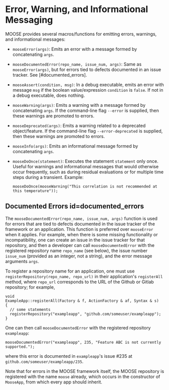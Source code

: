 # Error, Warning, and Informational Messaging

MOOSE provides several macros/functions for emitting errors, warnings, and informational
messages:

- `mooseError(args)`: Emits an error with a message formed by concatenating `args`.
- `mooseDocumentedError(repo_name, issue_num, args)`: Same as `mooseError(args)`, but
  for errors tied to defects documented in an issue tracker. See [#documented_errors].
- `mooseAssert(condition, msg)`: In a debug executable, emits an error with message
  `msg` if the boolean value/expression `condition` is `false`. If not in a debug
  executable, does nothing.
- `mooseWarning(args)`: Emits a warning with a message formed by concatenating `args`.
  If the command-line flag `--error` is supplied, then these warnings are promoted
  to errors.
- `mooseDeprecated(args)`: Emits a warning related to a deprecated object/feature.
  If the command-line flag `--error-deprecated` is supplied, then these warnings
  are promoted to errors.
- `mooseInfo(args)`: Emits an informational message formed by concatenating `args`.
- `mooseDoOnce(statement)`: Executes the statement `statement` only once. Useful
  for warnings and informational messages that would otherwise occur frequently,
  such as during residual evaluations or for multiple time steps during a transient.
  Example:

  ```
  mooseDoOnce(mooseWarning("This correlation is not recommended at this temperature"));
  ```

## Documented Errors id=documented_errors

The `mooseDocumentedError(repo_name, issue_num, args)` function is used for errors that are tied to
defects documented in the issue tracker of the framework or an application. This
function is preferred over `mooseError` when it applies. For example, when
there is some missing functionality or incompatibility, one can create an
issue in the issue tracker for that repository, and then a developer can call
`mooseDocumentedError` with the registered repository name `repo_name` (see below), the issue number `issue_num`
(provided as an integer, not a string), and the error message arguments `args`.

To register a repository name for an application, one must use `registerRepository(repo_name, repo_url)`
in their application's `registerAll` method, where `repo_url` corresponds to the
URL of the Github or Gitlab repository; for example,

```
void
ExampleApp::registerAll(Factory & f, ActionFactory & af, Syntax & s)
{
  // some statements
  registerRepository("exampleapp", "github.com/someuser/exampleapp");
}
```

One can then call `mooseDocumentedError` with the registered repository `exampleapp`:

```
mooseDocumentedError("exampleapp", 235, "Feature ABC is not currently supported.");
```

where this error is documented in `exampleapp`'s issue #235 at `github.com/someuser/exampleapp/235`.

Note that for errors in the MOOSE framework itself, the MOOSE repository is
registered with the name `moose` already, which occurs in the constructor
of `MooseApp`, from which every app should inherit.
